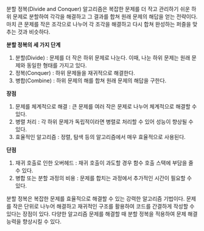 분할 정복(Divide and Conquer) 알고리즘은 복잡한 문제를 더 작고 관리하기 쉬운 하위 문제로 분할하여 각각을 해결하고 그 결과를 합쳐 원래 문제의 해답을 얻는 전략이다. 마치 큰 문제를 작은 조각으로 나누어 각 조각을 해결하고 다시 합쳐 완성하는 퍼즐을 맞추는 것과 비슷하다.

**분할 정복의 세 가지 단계**
1. 분할(Divide) : 문제를 더 작은 하위 문제로 나눈다. 이때, 나눈 하위 문제는 원래 문제와 동일한 형태를 가지고 있다.
2. 정복(Conquer) : 하위 문제들을 재귀적으로 해결한다. 
3. 병합(Combine) : 하위 문제의 해를 합쳐 원래 문제의 해답을 구한다.

**장점**
1. 문제를 체계적으로 해결 : 큰 문제를 여러 작은 문제로 나누어 체계적으로 해결할 수 있다.
2. 병렬 처리 : 각 하위 문제가 독립적이라면 병렬로 처리할 수 있어 성능이 향상될 수 있다.
3. 효율적인 알고리즘 : 정렬, 탐색 등의 알고리즘에서 매우 효율적으로 사용된다.

**단점**
1. 재귀 호출로 인한 오버헤드 : 재귀 호출이 과도할 경우 함수 호출 스택에 부담을 줄 수 있다.
2. 병합 또는 분할 과정의 비용 : 문제를 합치는 과정에서 추가적인 시간이 필요할 수 있다.

분할 정복은 복잡한 문제를 효율적으로 해결할 수 있는 강력한 알고리즘 기법이다. 문제를 작은 단위로 나누어 해결하고 재귀적인 구조를 활용하여 코드를 간결하게 작성할 수 있다는 장점이 있다. 다양한 알고리즘 문제를 해결할 때 분할 정복을 적용하여 문제 해결 능력을 향상시킬 수 있다.